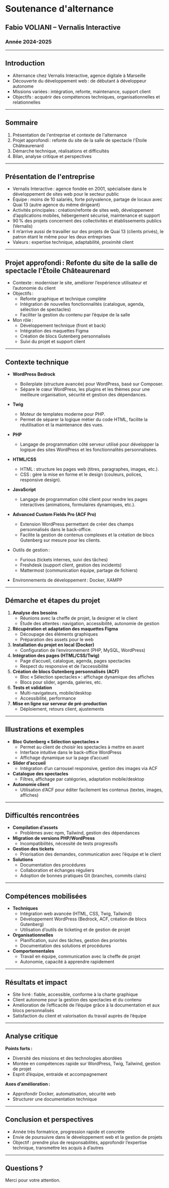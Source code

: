 # Soutenance d'alternance  
## Fabio VOLIANI – Vernalis Interactive  
### Année 2024-2025

---

## Introduction

- Alternance chez Vernalis Interactive, agence digitale à Marseille
- Découverte du développement web : de débutant à développeur autonome
- Missions variées : intégration, refonte, maintenance, support client
- Objectifs : acquérir des compétences techniques, organisationnelles et relationnelles

---

## Sommaire

1. Présentation de l'entreprise et contexte de l'alternance
2. Projet approfondi : refonte du site de la salle de spectacle l'Étoile Châteaurenard
3. Démarche technique, réalisations et difficultés
4. Bilan, analyse critique et perspectives

---

## Présentation de l'entreprise

- Vernalis Interactive : agence fondée en 2001, spécialisée dans le développement de sites web pour le secteur public
- Équipe : moins de 10 salariés, forte polyvalence, partage de locaux avec Quai 13 (autre agence du même dirigeant)
- Activités principales : création/refonte de sites web, développement d’applications mobiles, hébergement sécurisé, maintenance et support
- 90 % des projets concernent des collectivités et établissements publics (Vernalis)
- Il m’arrive aussi de travailler sur des projets de Quai 13 (clients privés), le patron étant le même pour les deux entreprises
- Valeurs : expertise technique, adaptabilité, proximité client

---

## Projet approfondi : Refonte du site de la salle de spectacle l'Étoile Châteaurenard

- Contexte : moderniser le site, améliorer l’expérience utilisateur et l’autonomie du client
- Objectifs :  
  - Refonte graphique et technique complète  
  - Intégration de nouvelles fonctionnalités (catalogue, agenda, sélection de spectacles)
  - Faciliter la gestion du contenu par l’équipe de la salle
- Mon rôle :  
  - Développement technique (front et back)  
  - Intégration des maquettes Figma  
  - Création de blocs Gutenberg personnalisés  
  - Suivi du projet et support client

---

## Contexte technique

- **WordPress Bedrock**  
  - Boilerplate (structure avancée) pour WordPress, basé sur Composer.  
  - Sépare le cœur WordPress, les plugins et les thèmes pour une meilleure organisation, sécurité et gestion des dépendances.
- **Twig**  
  - Moteur de templates moderne pour PHP.  
  - Permet de séparer la logique métier du code HTML, facilite la réutilisation et la maintenance des vues.
- **PHP**  
  - Langage de programmation côté serveur utilisé pour développer la logique des sites WordPress et les fonctionnalités personnalisées.
- **HTML/CSS**  
  - HTML : structure les pages web (titres, paragraphes, images, etc.).  
  - CSS : gère la mise en forme et le design (couleurs, polices, responsive design).
- **JavaScript**  
  - Langage de programmation côté client pour rendre les pages interactives (animations, formulaires dynamiques, etc.).
- **Advanced Custom Fields Pro (ACF Pro)**  
  - Extension WordPress permettant de créer des champs personnalisés dans le back-office.  
  - Facilite la gestion de contenus complexes et la création de blocs Gutenberg sur mesure pour les clients.

- Outils de gestion :  
  - Furious (tickets internes, suivi des tâches)
  - Freshdesk (support client, gestion des incidents)
  - Mattermost (communication équipe, partage de fichiers)
- Environnements de développement : Docker, XAMPP

---

## Démarche et étapes du projet

1. **Analyse des besoins**  
   - Réunions avec la cheffe de projet, la designer et le client  
   - Étude des attentes : navigation, accessibilité, autonomie de gestion
2. **Récupération et adaptation des maquettes Figma**  
   - Découpage des éléments graphiques  
   - Préparation des assets pour le web
3. **Installation du projet en local (Docker)**  
   - Configuration de l’environnement (PHP, MySQL, WordPress)
4. **Intégration des pages (HTML/CSS/Twig)**  
   - Page d’accueil, catalogue, agenda, pages spectacles  
   - Respect du responsive et de l’accessibilité
5. **Création de blocs Gutenberg personnalisés (ACF)**  
   - Bloc « Sélection spectacles » : affichage dynamique des affiches  
   - Blocs pour slider, agenda, galeries, etc.
6. **Tests et validation**  
   - Multi-navigateurs, mobile/desktop  
   - Accessibilité, performance
7. **Mise en ligne sur serveur de pré-production**  
   - Déploiement, retours client, ajustements

---

## Illustrations et exemples

- **Bloc Gutenberg « Sélection spectacles »**  
  - Permet au client de choisir les spectacles à mettre en avant  
  - Interface intuitive dans le back-office WordPress  
  - Affichage dynamique sur la page d’accueil
- **Slider d’accueil**  
  - Intégration d’un carrousel responsive, gestion des images via ACF
- **Catalogue des spectacles**  
  - Filtres, affichage par catégories, adaptation mobile/desktop
- **Autonomie client**  
  - Utilisation d’ACF pour éditer facilement les contenus (textes, images, affiches)

---

## Difficultés rencontrées

- **Compilation d’assets**  
  - Problèmes avec npm, Tailwind, gestion des dépendances
- **Migration de versions PHP/WordPress**  
  - Incompatibilités, nécessité de tests progressifs
- **Gestion des tickets**  
  - Priorisation des demandes, communication avec l’équipe et le client
- **Solutions**  
  - Documentation des procédures  
  - Collaboration et échanges réguliers  
  - Adoption de bonnes pratiques Git (branches, commits clairs)

---

## Compétences mobilisées

- **Techniques**  
  - Intégration web avancée (HTML, CSS, Twig, Tailwind)
  - Développement WordPress (Bedrock, ACF, création de blocs Gutenberg)
  - Utilisation d’outils de ticketing et de gestion de projet
- **Organisationnelles**  
  - Planification, suivi des tâches, gestion des priorités
  - Documentation des solutions et procédures
- **Comportementales**  
  - Travail en équipe, communication avec la cheffe de projet
  - Autonomie, capacité à apprendre rapidement

---

## Résultats et impact

- Site livré : fiable, accessible, conforme à la charte graphique
- Client autonome pour la gestion des spectacles et du contenu
- Amélioration de l’efficacité de l’équipe grâce à la documentation et aux blocs personnalisés
- Satisfaction du client et valorisation du travail auprès de l’équipe

---

## Analyse critique

**Points forts :**
- Diversité des missions et des technologies abordées
- Montée en compétences rapide sur WordPress, Twig, Tailwind, gestion de projet
- Esprit d’équipe, entraide et accompagnement

**Axes d’amélioration :**
- Approfondir Docker, automatisation, sécurité web
- Structurer une documentation technique

---

## Conclusion et perspectives

- Année très formatrice, progression rapide et concrète
- Envie de poursuivre dans le développement web et la gestion de projets
- Objectif : prendre plus de responsabilités, approfondir l’expertise technique, transmettre les acquis à d’autres

---

## Questions ?

Merci pour votre attention.
